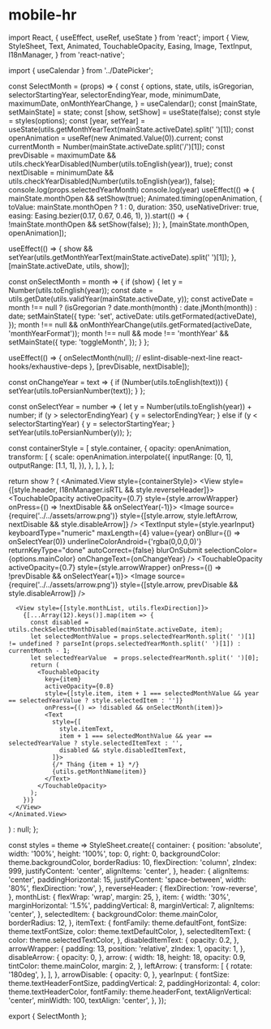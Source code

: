 # mobile-hr

import React, { useEffect, useRef, useState } from 'react';
import {
View,
StyleSheet,
Text,
Animated,
TouchableOpacity,
Easing,
Image,
TextInput,
I18nManager,
} from 'react-native';

import { useCalendar } from '../DatePicker';

const SelectMonth = (props) => {
const {
options,
state,
utils,
isGregorian,
selectorStartingYear,
selectorEndingYear,
mode,
minimumDate,
maximumDate,
onMonthYearChange,
} = useCalendar();
const [mainState, setMainState] = state;
const [show, setShow] = useState(false);
const style = styles(options);
const [year, setYear] = useState(utils.getMonthYearText(mainState.activeDate).split(' ')[1]);
const openAnimation = useRef(new Animated.Value(0)).current;
const currentMonth = Number(mainState.activeDate.split('/')[1]);
const prevDisable = maximumDate && utils.checkYearDisabled(Number(utils.toEnglish(year)), true);
const nextDisable = minimumDate && utils.checkYearDisabled(Number(utils.toEnglish(year)), false);
console.log(props.selectedYearMonth)
console.log(year)
useEffect(() => {
mainState.monthOpen && setShow(true);
Animated.timing(openAnimation, {
toValue: mainState.monthOpen ? 1 : 0,
duration: 350,
useNativeDriver: true,
easing: Easing.bezier(0.17, 0.67, 0.46, 1),
}).start(() => {
!mainState.monthOpen && setShow(false);
});
}, [mainState.monthOpen, openAnimation]);

useEffect(() => {
show && setYear(utils.getMonthYearText(mainState.activeDate).split(' ')[1]);
}, [mainState.activeDate, utils, show]);

const onSelectMonth = month => {
if (show) {
let y = Number(utils.toEnglish(year));
const date = utils.getDate(utils.validYear(mainState.activeDate, y));
const activeDate =
month !== null ? (isGregorian ? date.month(month) : date.jMonth(month)) : date;
setMainState({
type: 'set',
activeDate: utils.getFormated(activeDate),
});
month !== null && onMonthYearChange(utils.getFormated(activeDate, 'monthYearFormat'));
month !== null &&
mode !== 'monthYear' &&
setMainState({
type: 'toggleMonth',
});
}
};

useEffect(() => {
onSelectMonth(null);
// eslint-disable-next-line react-hooks/exhaustive-deps
}, [prevDisable, nextDisable]);

const onChangeYear = text => {
if (Number(utils.toEnglish(text))) {
setYear(utils.toPersianNumber(text));
}
};

const onSelectYear = number => {
let y = Number(utils.toEnglish(year)) + number;
if (y > selectorEndingYear) {
y = selectorEndingYear;
} else if (y < selectorStartingYear) {
y = selectorStartingYear;
}
setYear(utils.toPersianNumber(y));
};

const containerStyle = [
style.container,
{
opacity: openAnimation,
transform: [
{
scale: openAnimation.interpolate({
inputRange: [0, 1],
outputRange: [1.1, 1],
}),
},
],
},
];

return show ? (
<Animated.View style={containerStyle}>
<View style={[style.header, I18nManager.isRTL && style.reverseHeader]}>
<TouchableOpacity
activeOpacity={0.7}
style={style.arrowWrapper}
onPress={() => !nextDisable && onSelectYear(-1)}>
<Image
source={require('../../assets/arrow.png')}
style={[style.arrow, style.leftArrow, nextDisable && style.disableArrow]}
/>
</TouchableOpacity>
<TextInput
style={style.yearInput}
keyboardType="numeric"
maxLength={4}
value={year}
onBlur={() => onSelectYear(0)}
underlineColorAndroid={'rgba(0,0,0,0)'}
returnKeyType="done"
autoCorrect={false}
blurOnSubmit
selectionColor={options.mainColor}
onChangeText={onChangeYear}
/>
<TouchableOpacity
activeOpacity={0.7}
style={style.arrowWrapper}
onPress={() => !prevDisable && onSelectYear(+1)}>
<Image
source={require('../../assets/arrow.png')}
style={[style.arrow, prevDisable && style.disableArrow]}
/>
</TouchableOpacity>
</View>

      <View style={[style.monthList, utils.flexDirection]}>
        {[...Array(12).keys()].map(item => {
          const disabled = utils.checkSelectMonthDisabled(mainState.activeDate, item);
          let selectedMonthValue = props.selectedYearMonth.split(' ')[1] != undefined ? parseInt(props.selectedYearMonth.split(' ')[1]) : currentMonth - 1;
          let selectedYearValue  = props.selectedYearMonth.split(' ')[0];
          return (
            <TouchableOpacity
              key={item}
              activeOpacity={0.8}
              style={[style.item, item + 1 === selectedMonthValue && year == selectedYearValue ? style.selectedItem : '']}
              onPress={() => !disabled && onSelectMonth(item)}>
              <Text
                style={[
                  style.itemText,
                  item + 1 === selectedMonthValue && year == selectedYearValue ? style.selectedItemText : '',
                  disabled && style.disabledItemText,
                ]}>
                {/* Tháng {item + 1} */}
                {utils.getMonthName(item)}
              </Text>
            </TouchableOpacity>
          );
        })}
      </View>
    </Animated.View>

) : null;
};

const styles = theme =>
StyleSheet.create({
container: {
position: 'absolute',
width: '100%',
height: '100%',
top: 0,
right: 0,
backgroundColor: theme.backgroundColor,
borderRadius: 10,
flexDirection: 'column',
zIndex: 999,
justifyContent: 'center',
alignItems: 'center',
},
header: {
alignItems: 'center',
paddingHorizontal: 15,
justifyContent: 'space-between',
width: '80%',
flexDirection: 'row',
},
reverseHeader: {
flexDirection: 'row-reverse',
},
monthList: {
flexWrap: 'wrap',
margin: 25,
},
item: {
width: '30%',
marginHorizontal: '1.5%',
paddingVertical: 8,
marginVertical: 7,
alignItems: 'center',
},
selectedItem: {
backgroundColor: theme.mainColor,
borderRadius: 12,
},
itemText: {
fontFamily: theme.defaultFont,
fontSize: theme.textFontSize,
color: theme.textDefaultColor,
},
selectedItemText: {
color: theme.selectedTextColor,
},
disabledItemText: {
opacity: 0.2,
},
arrowWrapper: {
padding: 13,
position: 'relative',
zIndex: 1,
opacity: 1,
},
disableArrow: {
opacity: 0,
},
arrow: {
width: 18,
height: 18,
opacity: 0.9,
tintColor: theme.mainColor,
margin: 2,
},
leftArrow: {
transform: [
{
rotate: '180deg',
},
],
},
arrowDisable: {
opacity: 0,
},
yearInput: {
fontSize: theme.textHeaderFontSize,
paddingVertical: 2,
paddingHorizontal: 4,
color: theme.textHeaderColor,
fontFamily: theme.headerFont,
textAlignVertical: 'center',
minWidth: 100,
textAlign: 'center',
},
});

export { SelectMonth };
